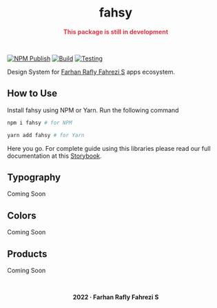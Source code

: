 <div align="center">

# fahsy

</div>

<div align="center"> 
    <p style="font-weight:bold;color:#dc3546;">This package is still in development</p>
</div>

&nbsp;

[![NPM Publish](https://github.com/raflyfahrezi/fahsy/actions/workflows/npm_publish.yml/badge.svg)](https://github.com/raflyfahrezi/fahsy/actions/workflows/npm_publish.yml)
[![Build](https://github.com/raflyfahrezi/fahsy/actions/workflows/build.yml/badge.svg)](https://github.com/raflyfahrezi/fahsy/actions/workflows/build.yml)
[![Testing](https://github.com/raflyfahrezi/fahsy/actions/workflows/testing.yml/badge.svg)](https://github.com/raflyfahrezi/fahsy/actions/workflows/testing.yml)

Design System for [Farhan Rafly Fahrezi S](https://raflyfahrezi.space) apps ecosystem.

## How to Use

Install fahsy using NPM or Yarn. Run the following command

```bash
npm i fahsy # for NPM
```

```bash
yarn add fahsy # for Yarn
```

Here you go. For complete guide using this libraries please read our full documentation at this [Storybook](https://fahsy.vercel.app/?path=/story/introduction--page).

## Typography

Coming Soon

## Colors

Coming Soon

## Products

Coming Soon

&ensp;

<p align="center" style="font-weight: bold;">
2022 &middot; Farhan Rafly Fahrezi S
</p>
